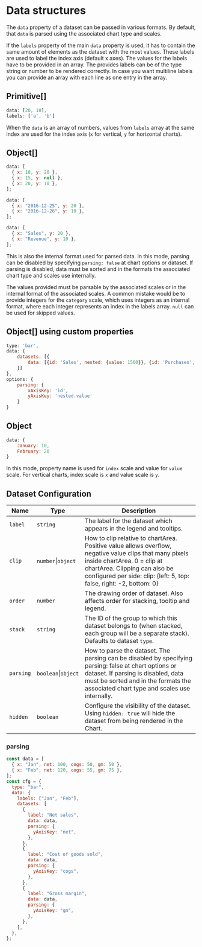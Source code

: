 # Data structures

The `data` property of a dataset can be passed in various formats. By default, that `data` is parsed using the associated chart type and scales.

If the `labels` property of the main `data` property is used, it has to contain the same amount of elements as the dataset with the most values. These labels are used to label the index axis (default x axes). The values for the labels have to be provided in an array.
The provides labels can be of the type string or number to be rendered correctly. In case you want multiline labels you can provide an array with each line as one entry in the array.

## Primitive[]

```javascript
data: [20, 10],
labels: ['a', 'b']
```

When the `data` is an array of numbers, values from `labels` array at the same index are used for the index axis (`x` for vertical, `y` for horizontal charts).

## Object[]

```javascript
data: [
  { x: 10, y: 20 },
  { x: 15, y: null },
  { x: 20, y: 10 },
];
```

```javascript
data: [
  { x: "2016-12-25", y: 20 },
  { x: "2016-12-26", y: 10 },
];
```

```javascript
data: [
  { x: "Sales", y: 20 },
  { x: "Revenue", y: 10 },
];
```

This is also the internal format used for parsed data. In this mode, parsing can be disabled by specifying `parsing: false` at chart options or dataset. If parsing is disabled, data must be sorted and in the formats the associated chart type and scales use internally.

The values provided must be parsable by the associated scales or in the internal format of the associated scales. A common mistake would be to provide integers for the `category` scale, which uses integers as an internal format, where each integer represents an index in the labels array. `null` can be used for skipped values.

## Object[] using custom properties

```javascript
type: 'bar',
data: {
    datasets: [{
        data: [{id: 'Sales', nested: {value: 1500}}, {id: 'Purchases', nested: {value: 500}}]
    }]
},
options: {
    parsing: {
        xAxisKey: 'id',
        yAxisKey: 'nested.value'
    }
}
```

## Object

```javascript
data: {
    January: 10,
    February: 20
}
```

In this mode, property name is used for `index` scale and value for `value` scale. For vertical charts, index scale is `x` and value scale is `y`.

## Dataset Configuration

| Name      | Type                | Description                                                                                                                                                                                                                                   |
| --------- | ------------------- | --------------------------------------------------------------------------------------------------------------------------------------------------------------------------------------------------------------------------------------------- |
| `label`   | `string`            | The label for the dataset which appears in the legend and tooltips.                                                                                                                                                                           |
| `clip`    | `number`\|`object`  | How to clip relative to chartArea. Positive value allows overflow, negative value clips that many pixels inside chartArea. 0 = clip at chartArea. Clipping can also be configured per side: clip: {left: 5, top: false, right: -2, bottom: 0} |
| `order`   | `number`            | The drawing order of dataset. Also affects order for stacking, tooltip and legend.                                                                                                                                                            |
| `stack`   | `string`            | The ID of the group to which this dataset belongs to (when stacked, each group will be a separate stack). Defaults to dataset `type`.                                                                                                         |
| `parsing` | `boolean`\|`object` | How to parse the dataset. The parsing can be disabled by specifying parsing: false at chart options or dataset. If parsing is disabled, data must be sorted and in the formats the associated chart type and scales use internally.           |
| `hidden`  | `boolean`           | Configure the visibility of the dataset. Using `hidden: true` will hide the dataset from being rendered in the Chart.                                                                                                                         |

### parsing

```javascript
const data = [
  { x: "Jan", net: 100, cogs: 50, gm: 50 },
  { x: "Feb", net: 120, cogs: 55, gm: 75 },
];
const cfg = {
  type: "bar",
  data: {
    labels: ["Jan", "Feb"],
    datasets: [
      {
        label: "Net sales",
        data: data,
        parsing: {
          yAxisKey: "net",
        },
      },
      {
        label: "Cost of goods sold",
        data: data,
        parsing: {
          yAxisKey: "cogs",
        },
      },
      {
        label: "Gross margin",
        data: data,
        parsing: {
          yAxisKey: "gm",
        },
      },
    ],
  },
};
```

